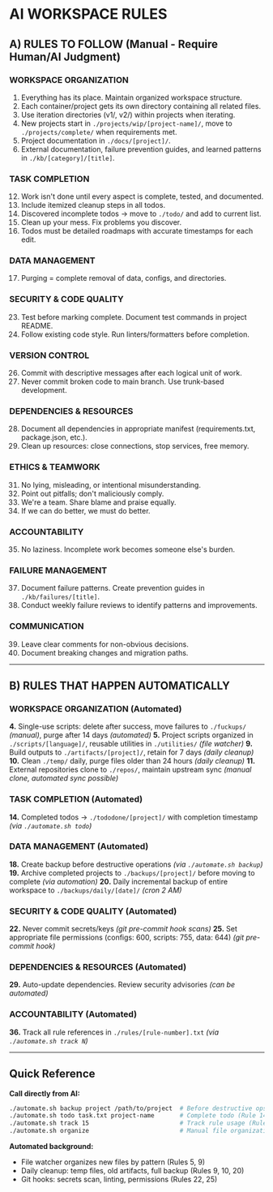 # AI WORKSPACE RULES

## A) RULES TO FOLLOW (Manual - Require Human/AI Judgment)

### WORKSPACE ORGANIZATION
1. Everything has its place. Maintain organized workspace structure.
2. Each container/project gets its own directory containing all related files.
3. Use iteration directories (v1/, v2/) within projects when iterating.
6. New projects start in `./projects/wip/[project-name]/`, move to `./projects/complete/` when requirements met.
7. Project documentation in `./docs/[project]/`.
8. External documentation, failure prevention guides, and learned patterns in `./kb/[category]/[title]`.

### TASK COMPLETION  
12. Work isn't done until every aspect is complete, tested, and documented.
13. Include itemized cleanup steps in all todos.
15. Discovered incomplete todos → move to `./todo/` and add to current list.
16. Clean up your mess. Fix problems you discover.
21. Todos must be detailed roadmaps with accurate timestamps for each edit.

### DATA MANAGEMENT
17. Purging = complete removal of data, configs, and directories.

### SECURITY & CODE QUALITY
23. Test before marking complete. Document test commands in project README.
24. Follow existing code style. Run linters/formatters before completion.

### VERSION CONTROL
26. Commit with descriptive messages after each logical unit of work.
27. Never commit broken code to main branch. Use trunk-based development.

### DEPENDENCIES & RESOURCES
28. Document all dependencies in appropriate manifest (requirements.txt, package.json, etc.).
30. Clean up resources: close connections, stop services, free memory.

### ETHICS & TEAMWORK
31. No lying, misleading, or intentional misunderstanding.
32. Point out pitfalls; don't maliciously comply.
33. We're a team. Share blame and praise equally.
34. If we can do better, we must do better.

### ACCOUNTABILITY
35. No laziness. Incomplete work becomes someone else's burden.

### FAILURE MANAGEMENT
37. Document failure patterns. Create prevention guides in `./kb/failures/[title]`.
38. Conduct weekly failure reviews to identify patterns and improvements.

### COMMUNICATION
39. Leave clear comments for non-obvious decisions.
40. Document breaking changes and migration paths.

---

## B) RULES THAT HAPPEN AUTOMATICALLY

### WORKSPACE ORGANIZATION (Automated)
**4.** Single-use scripts: delete after success, move failures to `./fuckups/` *(manual)*, purge after 14 days *(automated)*
**5.** Project scripts organized in `./scripts/[language]/`, reusable utilities in `./utilities/` *(file watcher)*
**9.** Build outputs to `./artifacts/[project]/`, retain for 7 days *(daily cleanup)*
**10.** Clean `./temp/` daily, purge files older than 24 hours *(daily cleanup)*
**11.** External repositories clone to `./repos/`, maintain upstream sync *(manual clone, automated sync possible)*

### TASK COMPLETION (Automated)
**14.** Completed todos → `./tododone/[project]/` with completion timestamp *(via `./automate.sh todo`)*

### DATA MANAGEMENT (Automated) 
**18.** Create backup before destructive operations *(via `./automate.sh backup`)*
**19.** Archive completed projects to `./backups/[project]/` before moving to complete *(via automation)*
**20.** Daily incremental backup of entire workspace to `./backups/daily/[date]/` *(cron 2 AM)*

### SECURITY & CODE QUALITY (Automated)
**22.** Never commit secrets/keys *(git pre-commit hook scans)*
**25.** Set appropriate file permissions (configs: 600, scripts: 755, data: 644) *(git pre-commit hook)*

### DEPENDENCIES & RESOURCES (Automated)
**29.** Auto-update dependencies. Review security advisories *(can be automated)*

### ACCOUNTABILITY (Automated)
**36.** Track all rule references in `./rules/[rule-number].txt` *(via `./automate.sh track N`)*

---

## Quick Reference

**Call directly from AI:**
```bash
./automate.sh backup project /path/to/project  # Before destructive ops (Rule 18)
./automate.sh todo task.txt project-name       # Complete todo (Rule 14)  
./automate.sh track 15                         # Track rule usage (Rule 36)
./automate.sh organize                         # Manual file organization
```

**Automated background:**
- File watcher organizes new files by pattern (Rules 5, 9)
- Daily cleanup: temp files, old artifacts, full backup (Rules 9, 10, 20)
- Git hooks: secrets scan, linting, permissions (Rules 22, 25)